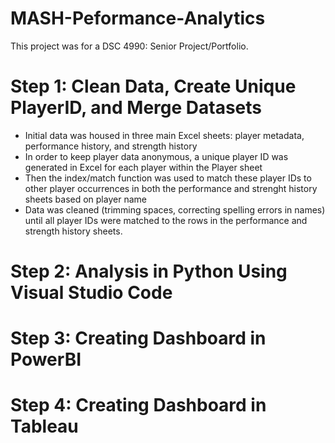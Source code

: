 # MASH-Peformance-Analytics
This project was for a DSC 4990: Senior Project/Portfolio.

# Step 1: Clean Data, Create Unique PlayerID, and Merge Datasets
- Initial data was housed in three main Excel sheets: player metadata, performance history, and strength history
- In order to keep player data anonymous, a unique player ID was generated in Excel for each player within the Player sheet
- Then the index/match function was used to match these player IDs to other player occurrences in both the performance and strenght history sheets based on player name
- Data was cleaned (trimming spaces, correcting spelling errors in names) until all player IDs were matched to the rows in the performance and strength history sheets.

# Step 2: Analysis in Python Using Visual Studio Code


# Step 3: Creating Dashboard in PowerBI


# Step 4: Creating Dashboard in Tableau
